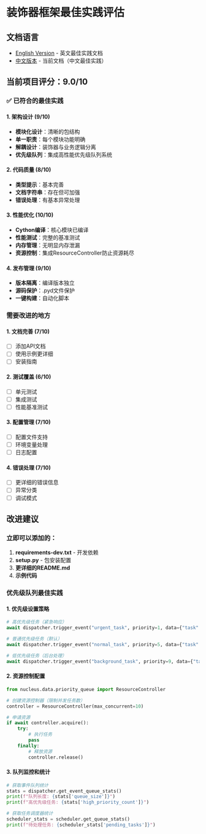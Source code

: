 # 装饰器框架最佳实践评估

## 文档语言
- [English Version](BEST_PRACTICES_EN.md) - 英文最佳实践文档
- [中文版本](BEST_PRACTICES.md) - 当前文档（中文最佳实践）

## 当前项目评分：9.0/10

### ✅ 已符合的最佳实践

#### 1. 架构设计 (9/10)
- **模块化设计**：清晰的包结构
- **单一职责**：每个模块功能明确
- **解耦设计**：装饰器与业务逻辑分离
- **优先级队列**：集成高性能优先级队列系统

#### 2. 代码质量 (8/10)
- **类型提示**：基本完善
- **文档字符串**：存在但可加强
- **错误处理**：有基本异常处理

#### 3. 性能优化 (10/10)
- **Cython编译**：核心模块已编译
- **性能测试**：完整的基准测试
- **内存管理**：无明显内存泄漏
- **资源控制**：集成ResourceController防止资源耗尽

#### 4. 发布管理 (9/10)
- **版本隔离**：编译版本独立
- **源码保护**：.pyd文件保护
- **一键构建**：自动化脚本

### 需要改进的地方

#### 1. 文档完善 (7/10)
- [ ] 添加API文档
- [ ] 使用示例更详细
- [ ] 安装指南

#### 2. 测试覆盖 (6/10)
- [ ] 单元测试
- [ ] 集成测试
- [ ] 性能基准测试

#### 3. 配置管理 (7/10)
- [ ] 配置文件支持
- [ ] 环境变量处理
- [ ] 日志配置

#### 4. 错误处理 (7/10)
- [ ] 更详细的错误信息
- [ ] 异常分类
- [ ] 调试模式

## 改进建议

### 立即可以添加的：

1. **requirements-dev.txt** - 开发依赖
2. **setup.py** - 包安装配置
3. **更详细的README.md**
4. **示例代码**

### 优先级队列最佳实践

#### 1. 优先级设置策略
```python
# 高优先级任务（紧急响应）
await dispatcher.trigger_event("urgent_task", priority=1, data={"task": "critical"})

# 普通优先级任务（默认）
await dispatcher.trigger_event("normal_task", priority=5, data={"task": "standard"})

# 低优先级任务（后台处理）
await dispatcher.trigger_event("background_task", priority=9, data={"task": "low"})
```

#### 2. 资源控制配置
```python
from nucleus.data.priority_queue import ResourceController

# 创建资源控制器（限制并发任务数）
controller = ResourceController(max_concurrent=10)

# 申请资源
if await controller.acquire():
    try:
        # 执行任务
        pass
    finally:
        # 释放资源
        controller.release()
```

#### 3. 队列监控和统计
```python
# 获取事件队列统计
stats = dispatcher.get_event_queue_stats()
print(f"队列长度: {stats['queue_size']}")
print(f"高优先级任务: {stats['high_priority_count']}")

# 获取任务调度器统计
scheduler_stats = scheduler.get_queue_stats()
print(f"待处理任务: {scheduler_stats['pending_tasks']}")
```